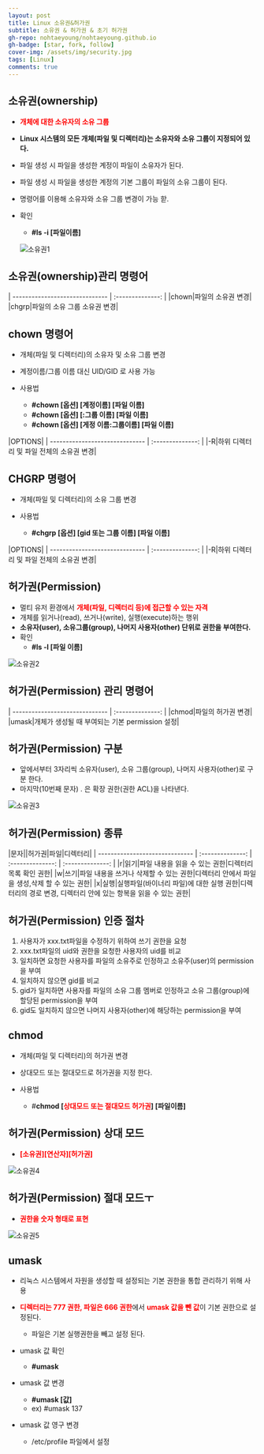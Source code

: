 ```yaml
---
layout: post
title: Linux 소유권&허가권
subtitle: 소유권 & 허가권 & 초기 허가권
gh-repo: nohtaeyoung/nohtaeyoung.github.io
gh-badge: [star, fork, follow]
cover-img: /assets/img/security.jpg
tags: [Linux]
comments: true
---
```


## 소유권(ownership)
- <b style="color:red">개체에 대한 소유자의 소유 그룹</b>
- <b>Linux 시스템의 모든 개체(파일 및 디렉터리)는 소유자와 소유 그룹이 지정되어 있다.</b>
- 파일 생성 시 파일을 생성한 계정이 파일이 소유자가 된다.
- 파일 생성 시 파일을 생성한 계정의 기본 그룹이 파일의 소유 그룹이 된다.
- 명령어를 이용해 소유자와 소유 그룹 변경이 가능 핟.
- 확인
  - <b>#ls -i [파일이름]</b>
  
  ![소유권1](../assets/img/소유권1.png)
  
## 소유권(ownership)관리 명령어

| ------------------------------ | :--------------: | 
|chown|파일의 소유권 변경|
|chgrp|파일의 소유 그룹 소유권 변경|

## chown 명령어
- 개체(파일 및 디렉터리)의 소유자 및 소유 그룹 변경
- 계정이름/그룹 이름 대신 UID/GID 로 사용 가능

- 사용법
  - <b>#chown [옵션] [계정이름] [파일 이름]</b>
  - <b>#chown [옵션] [:그룹 이름] [파일 이름]</b>
  - <b>#chown [옵션] [게정 이름:그룹이름] [파일 이름]</b>
  
|OPTIONS|
| ------------------------------ | :--------------: | 
|-R|하위 디렉터리 및 파일 전체의 소유권 변경|

## CHGRP 명령어
- 개체(파일 및 디렉터리)의 소유 그룹 변경

- 사용법
  - <b>#chgrp [옵션] [gid 또는 그룹 이름] [파일 이름]</b>

|OPTIONS|
| ------------------------------ | :--------------: | 
|-R|하위 디렉터리 및 파일 전체의 소유권 변경|

## 허가권(Permission)
- 멀티 유저 환경에서 <b style="color:red">개체(파일, 디렉터리 등)에 접근할 수 있는 자격</b>
- 개체를 읽거나(read), 쓰거나(write), 실행(execute)하는 행위
- <b>소유자(user), 소유그룹(group), 나머지 사용자(other) 단위로 권한을 부여한다.</b>
- 확인
  - <b>#ls -l [파일 이름]</b>

 ![소유권2](../assets/img/소유권2.png)
 
 ## 허가권(Permission) 관리 명령어
 
 | ------------------------------ | :--------------: | 
|chmod|파일의 허가권 변경|
|umask|개체가 생성될 때 부여되는 기본 permission 설정|

## 허가권(Permission) 구분
- 앞에서부터 3자리씩 소유자(user), 소유 그룹(group), 나머지 사용자(other)로 구분 한다.
- 마지막(10번째 문자) . 은 확장 권한(권한 ACL)을 나타낸다.

 ![소유권3](../assets/img/소유권3.png)
 
 ## 허가권(Permission) 종류
 
 |문자||허가권|파일|디렉터리|
| ------------------------------ | :--------------: | :--------------: | :--------------: | 
|r|읽기|파일 내용을 읽을 수 있는 권한|디렉터리 목록 확인 권한|
|w|쓰기|파일 내용을 쓰거나 삭제할 수 있는 권한|디렉터리 안에서 파일을 생성,삭제 할 수 있는 권한|
|x|실행|실행파일(바이너리 파일)에 대한 실행 권한|디렉터리의 경로 변경, 디렉터리 안에 있는 항복을 읽을 수 있는 권한|

## 허가권(Permission) 인증 절차
1. 사용자가 xxx.txt파일을 수정하기 위하여 쓰기 권한을 요청
2. xxx.txt파일의 uid와 권한을 요청한 사용자의 uid를 비교
3. 일치하면 요청한 사용자를 파일의 소유주로 인정하고 소유주(user)의 permission을 부여
4. 일치하지 않으면 gid를 비교
5. gid가 일치하면 사용자를 파일의 소유 그룹 멤버로 인정하고 소유 그룹(group)에 할당된 permission을 부여
6. gid도 일치하지 않으면 나머지 사용자(other)에 해당하는 permission을 부여

## chmod
- 개체(파일 및 디렉터리)의 허가권 변경
- 상대모드 또는 절대모드로 허가권을 지정 한다.

- 사용법
  - #<b>chmod [<b style="color:red">상대모드 또는 절대모드 허가권</b>] [파일이름]</b>

## 허가권(Permission) 상대 모드
- <b style="color:red">[소유권][연산자][허가권]</b>

 ![소유권4](../assets/img/소유권4.png)
 
 ## 허가권(Permission) 절대 모드ㅜ
 - <b style="color:red">권한을 숫자 형태로 표현</b>

![소유권5](../assets/img/소유권5.png)

## umask
- 리눅스 시스템에서 자원을 생성할 때 설정되는 기본 권한을 통합 관리하기 위해 사용
- <b style="color:red">디렉터리는 777 권한, 파일은 666 권한</b>에서 <b style="color:red">umask 값을 뺀 값</b>이 기본 권한으로 설정된다.
  - 파일은 기본 실행권한을 빼고 설정 된다.

- umask 값 확인
  - <b>#umask</b>

- umask 값 변경
  - <b>#umask [값]</b>
  - ex) #umask 137

- umask 값 영구 변경
  - /etc/profile 파일에서 설정
